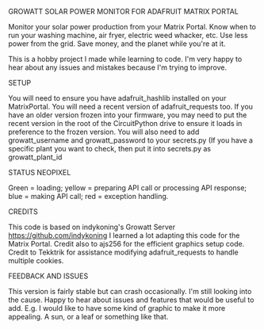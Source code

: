 GROWATT SOLAR POWER MONITOR FOR ADAFRUIT MATRIX PORTAL

Monitor your solar power production from your Matrix Portal.
Know when to run your washing machine, air fryer, electric weed whacker, etc.
Use less power from the grid. Save money, and the planet while you're at it.

This is a hobby project I made while learning to code. I'm very happy to hear about
any issues and mistakes because I'm trying to improve.

SETUP

You will need to ensure you have adafruit_hashlib installed on your MatrixPortal.
You will need a recent version of adafruit_requests too. If you have an older version
frozen into your firmware, you may need to put the recent version in the root of
the CircuitPython drive to ensure it loads in preference to the frozen version.
You will also need to add growatt_username and growatt_password to your secrets.py
(If you have a specific plant you want to check, then put it into secrets.py as
growatt_plant_id

STATUS NEOPIXEL

Green = loading; yellow = preparing API call or processing API response;
blue = making API call; red = exception handling.

CREDITS

This code is based on indykoning's Growatt Server https://github.com/indykoning
I learned a lot adapting this code for the Matrix Portal.
Credit also to ajs256 for the efficient graphics setup code.
Credit to Tekktrik for assistance modifying adafruit_requests to handle multiple cookies.

FEEDBACK AND ISSUES

This version is fairly stable but can crash occasionally. I'm still looking into the cause.
Happy to hear about issues and features that would be useful to add.
E.g. I would like to have some kind of graphic to make it more appealing. A sun, or a leaf
or something like that.
